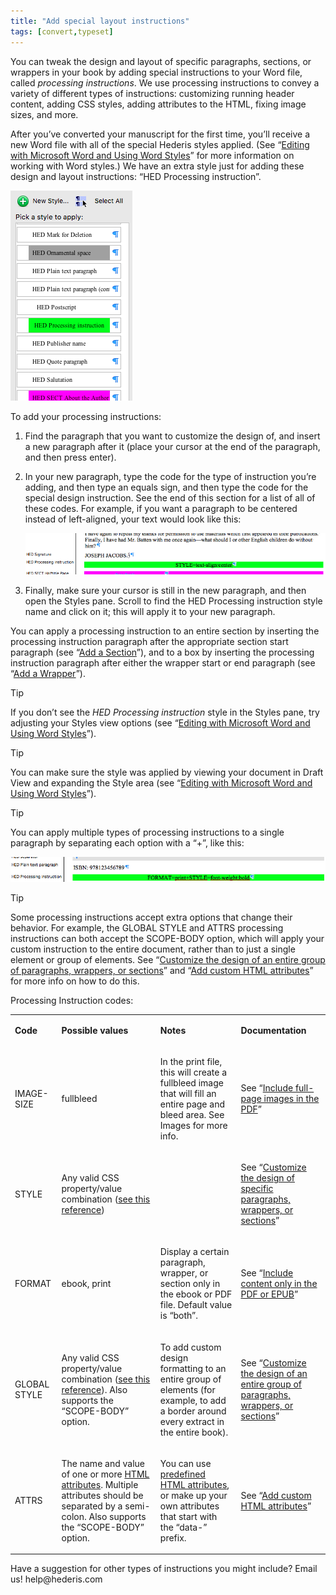 ```yaml
---
title: "Add special layout instructions"
tags: [convert,typeset]
---
```

 
<html><body><section data-type="chapter" class="hsecchapter" data-hederis-type="hsecchapter" id="custom-design" data-pi-attrs="id: custom-design; data-tags: convert,typeset;" role="doc-chapter" data-tags="convert,typeset" data-author-name=" " data-book-title=" " title="Add special layout instructions"><p class="hblkp" data-hederis-type="hblkp" id="pmRxzmRdv">You can tweak the design and layout of specific paragraphs, sections, or wrappers in your book by adding special instructions to your Word file, called <em data-hederis-type="hspanem" id="pyrpJVFXM">processing instructions</em>. We use processing instructions to convey a variety of different types of instructions: customizing running header content, adding CSS styles, adding attributes to the HTML, fixing image sizes, and more.</p><p class="hblkp" data-hederis-type="hblkp" id="pk8BFoyR5">After you&#8217;ve converted your manuscript for the first time, you&#8217;ll receive a new Word file with all of the special Hederis styles applied. (See &#8220;<a href="{% link _docs/fine-tune-styles.md %}" data-hederis-type="hspana" id="pvnuSrCbi"><span class="Hyperlink" data-hederis-type="hspnspan" id="pxUet9BZQ">Editing with Microsoft Word and Using Word Styles</span></a>&#8221; for more information on working with Word styles.) We have an extra style just for adding these design and layout instructions: &#8220;HED Processing instruction&#8221;.</p><img data-hederis-type="hblkimg" class="hblkimg" id="pvUet9qwN" src="/images/pi1.png" data-img-src="/images/pi1.png"/><p class="hblkp" data-hederis-type="hblkp" id="pxyGl8tMl">To add your processing instructions:</p><ol class="hwprnumlist" data-hederis-type="hwprnumlist" id="pF7CoI1OJ"><li class="hblkoli" data-hederis-type="hblkoli" id="liFj0i54hj"><p class="hblkoli" data-hederis-type="hblklip" id="puNUYvY3H">Find the paragraph that you want to customize the design of, and insert a new paragraph after it (place your cursor at the end of the paragraph, and then press enter).</p></li><li class="hblkoli" data-hederis-type="hblkoli" id="liXA2klgT5"><p class="hblkoli" data-hederis-type="hblklip" id="p1ED2VWI9">In your new paragraph, type the code for the type of instruction you&#8217;re adding, and then type an equals sign, and then type the code for the special design instruction. See the end of this section for a list of all of these codes. For example, if you want a paragraph to be centered instead of left-aligned, your text would look like this:</p><img data-hederis-type="hblkimg" class="hblkimg" id="pfsxV1Yj0" src="/images/pi2.png" data-img-src="/images/pi2.png"/></li><li class="hblkoli" data-hederis-type="hblkoli" id="li6kGd86Ay"><p class="hblkoli" data-hederis-type="hblklip" id="pUPpnDJqq">Finally, make sure your cursor is still in the new paragraph, and then open the Styles pane. Scroll to find the HED Processing instruction style name and click on it; this will apply it to your new paragraph.</p></li></ol><p class="hblkp" data-hederis-type="hblkp" id="p8kNrh1XC">You can apply a processing instruction to an entire section by inserting the processing instruction paragraph after the appropriate section start paragraph (see &#8220;<a href="{% link _docs/add-a-section.md %}" data-hederis-type="hspana" id="paM6JFF5t"><span class="Hyperlink" data-hederis-type="hspnspan" id="ph9j4xSPN">Add a Section</span></a>&#8221;), and to a box by inserting the processing instruction paragraph after either the wrapper start or end paragraph (see &#8220;<a href="{% link _docs/add-a-wrapper.md %}" data-hederis-type="hspana" id="pnsFkCMos"><span class="Hyperlink" data-hederis-type="hspnspan" id="pG2uVdSne">Add a Wrapper</span></a>&#8221;).</p><aside class="hwprbox box" data-hederis-type="hwprbox" id="pAkdNB40e" data-type="sidebar"><p class="hblktype" data-hederis-type="hblktype" id="pjflb9WgX">Tip</p><p class="hblkp" data-hederis-type="hblkp" id="pyVsKMakw">If you don&#8217;t see the <em class="hspanem" data-hederis-type="hspanem" id="pHdQCxdZP">HED Processing instruction</em> style in the Styles pane, try adjusting your Styles view options (see &#8220;<a href="{% link _docs/fine-tune-styles.md %}" data-hederis-type="hspana" id="phN9ldZcl"><span class="Hyperlink" data-hederis-type="hspnspan" id="pcj9GqaYB">Editing with Microsoft Word and Using Word Styles</span></a>&#8221;).</p></aside><aside class="hwprbox box" data-hederis-type="hwprbox" id="pTkI9UNg9" data-type="sidebar"><p class="hblktype" data-hederis-type="hblktype" id="pnQUlJ9aC">Tip</p><p class="hblkp" data-hederis-type="hblkp" id="pSpz6ij9H">You can make sure the style was applied by viewing your document in Draft View and expanding the Style area (see &#8220;<a href="{% link _docs/fine-tune-styles.md %}" data-hederis-type="hspana" id="pZN8YyYkA"><span class="Hyperlink" data-hederis-type="hspnspan" id="p5BNHzoIS">Editing with Microsoft Word and Using Word Styles</span></a>&#8221;).</p></aside><aside class="hwprbox box" data-hederis-type="hwprbox" id="pAAxP50ex" data-type="sidebar"><p class="hblktype" data-hederis-type="hblktype" id="pfXAN0xpQ">Tip</p><p class="hblkp" data-hederis-type="hblkp" id="pejxkZ5xo">You can apply multiple types of processing instructions to a single paragraph by separating each option with a &#8220;+&#8221;, like this:</p><img data-hederis-type="hblkimg" class="hblkimg" id="pIYwf0HO4" src="/images/pi3.png" data-img-src="/images/pi3.png"/></aside><aside class="hwprbox box" data-hederis-type="hwprbox" id="pU8WDY64W" data-type="sidebar"><p class="hblktype" data-hederis-type="hblktype" id="pO3HsFOnL">Tip</p><p class="hblkp" data-hederis-type="hblkp" id="pds1FFZZm">Some processing instructions accept extra options that change their behavior. For example, the GLOBAL STYLE and ATTRS processing instructions can both accept the SCOPE-BODY option, which will apply your custom instruction to the entire document, rather than to just a single element or group of elements. See &#8220;<a href="{% link _docs/global-paragraph-design.md %}" data-hederis-type="hspana" id="pZkiY6za5"><span class="Hyperlink" data-hederis-type="hspnspan" id="pjISuWchG">Customize the design of an entire group of paragraphs, wrappers, or sections</span></a>&#8221; and &#8220;<a href="{% link _docs/custom-attributes.md %}" data-hederis-type="hspana" id="pJAtBK1SB"><span class="Hyperlink" data-hederis-type="hspnspan" id="pMuNxF3IW">Add custom HTML attributes</span></a>&#8221; for more info on how to do this.</p></aside><p class="hblkp" data-hederis-type="hblkp" id="p94csOw5R">Processing Instruction codes:</p><table id="pfEf6kYTK" data-hederis-type="hwprtable" class="hwprtable"><tr data-hederis-type="hwprtr" class="hwprtr" id="pUGq64ppb"><td data-hederis-type="hwprtd" class="hwprtd" id="pnBTKu0ZO"><p class="hblkp" data-hederis-type="hblkp" id="pSc7IJl9N"><strong data-hederis-type="hspanstrong" id="pj4cvzXnX">Code</strong></p></td><td data-hederis-type="hwprtd" class="hwprtd" id="pCAtR6b5z"><p class="hblkp" data-hederis-type="hblkp" id="pmQ6gr582"><strong class="hspanstrong" data-hederis-type="hspanstrong" id="pbcuWAHnw">Possible values</strong></p></td><td data-hederis-type="hwprtd" class="hwprtd" id="pUdkBIZR4"><p class="hblkp" data-hederis-type="hblkp" id="pF4LIGMaI"><strong class="hspanstrong" data-hederis-type="hspanstrong" id="poDRPNJn0">Notes</strong></p></td><td data-hederis-type="hwprtd" class="hwprtd" id="pnVNQcwKD"><p class="hblkp" data-hederis-type="hblkp" id="pfF5qPAbp"><strong class="hspanstrong" data-hederis-type="hspanstrong" id="pkZo5nQP2">Documentation</strong></p></td></tr><tr data-hederis-type="hwprtr" class="hwprtr" id="pXKgv6H61"><td data-hederis-type="hwprtd" class="hwprtd" id="p0ksTNPPj"><p class="hblkp" data-hederis-type="hblkp" id="pLhok7pju">IMAGE-SIZE</p></td><td data-hederis-type="hwprtd" class="hwprtd" id="pSmJQzMPE"><p class="hblkp" data-hederis-type="hblkp" id="ptbQO7vjv">fullbleed</p></td><td data-hederis-type="hwprtd" class="hwprtd" id="pL6GZnB3k"><p class="hblkp" data-hederis-type="hblkp" id="pg1epXq7l">In the print file, this will create a fullbleed image that will fill an entire page and bleed area. See Images for more info.</p></td><td data-hederis-type="hwprtd" class="hwprtd" id="p4vtmjjzU"><p class="hblkp" data-hederis-type="hblkp" id="pU1jd7WJo">See &#8220;<a href="{% link _docs/include-full-page-images.md %}" data-hederis-type="hspana" id="pjNUCSbwb"><span class="Hyperlink" data-hederis-type="hspnspan" id="p58QdZIr3">Include full-page images in the PDF</span></a>&#8221;</p></td></tr><tr data-hederis-type="hwprtr" class="hwprtr" id="pNI2Ux0f1"><td data-hederis-type="hwprtd" class="hwprtd" id="p7GtDhvEp"><p class="hblkp" data-hederis-type="hblkp" id="p5oI6Jrwm">STYLE</p></td><td data-hederis-type="hwprtd" class="hwprtd" id="p3R3FvnVf"><p class="hblkp" data-hederis-type="hblkp" id="pJJ4y0p6D">Any valid CSS property/value combination (<a href="https://developer.mozilla.org/en-US/docs/Web/CSS/Reference" data-hederis-type="hspana" id="pdlsv00tP"><span class="Hyperlink" data-hederis-type="hspnspan" id="pC0iYtraL">see this reference</span></a>)</p></td><td data-hederis-type="hwprtd" class="hwprtd" id="p8KOwlI8D"/><td data-hederis-type="hwprtd" class="hwprtd" id="pUxBEn5tj"><p class="hblkp" data-hederis-type="hblkp" id="pw0TntY2E">See &#8220;<a href="{% link _docs/custom-paragraph-design.md %}" data-hederis-type="hspana" id="pFWaSdxw2"><span class="Hyperlink" data-hederis-type="hspnspan" id="powKJXXYy">Customize the design of specific paragraphs, wrappers, or sections</span></a>&#8221;</p></td></tr><tr data-hederis-type="hwprtr" class="hwprtr" id="pg20jpHK5"><td data-hederis-type="hwprtd" class="hwprtd" id="pFR575n76"><p class="hblkp" data-hederis-type="hblkp" id="pcPVFI9gV">FORMAT</p></td><td data-hederis-type="hwprtd" class="hwprtd" id="pyG944Sjj"><p class="hblkp" data-hederis-type="hblkp" id="pmvQWbvcy">ebook, print</p></td><td data-hederis-type="hwprtd" class="hwprtd" id="pGZswYQBe"><p class="hblkp" data-hederis-type="hblkp" id="pRO3kn3Qt">Display a certain paragraph, wrapper, or section only in the ebook or PDF file. Default value is &#8220;both&#8221;.</p></td><td data-hederis-type="hwprtd" class="hwprtd" id="pdgakHG2Y"><p class="hblkp" data-hederis-type="hblkp" id="pjJkFKYsw">See &#8220;<a href="{% link _docs/include-custom-content.md %}" data-hederis-type="hspana" id="pIvvj8fp0"><span class="Hyperlink" data-hederis-type="hspnspan" id="p7xcXTz8H">Include content only in the PDF or EPUB</span></a>&#8221;</p></td></tr><tr data-hederis-type="hwprtr" class="hwprtr" id="ptqlKm4Hw"><td data-hederis-type="hwprtd" class="hwprtd" id="pGoUtYBLw"><p class="hblkp" data-hederis-type="hblkp" id="p1PEpJq6W">GLOBAL STYLE</p></td><td data-hederis-type="hwprtd" class="hwprtd" id="pFdWymvsK"><p class="hblkp" data-hederis-type="hblkp" id="pyJwS9Uok">Any valid CSS property/value combination (<a href="https://developer.mozilla.org/en-US/docs/Web/CSS/Reference" data-hederis-type="hspana" id="pYI5sYhx5"><span class="Hyperlink" data-hederis-type="hspnspan" id="p9P3waCZF">see this reference</span></a>). Also supports the &#8220;SCOPE-BODY&#8221; option.</p></td><td data-hederis-type="hwprtd" class="hwprtd" id="pxRj3BUvf"><p class="hblkp" data-hederis-type="hblkp" id="poEJ3Wzmk">To add custom design formatting to an entire group of elements (for example, to add a border around every extract in the entire book).</p></td><td data-hederis-type="hwprtd" class="hwprtd" id="pG116QCrl"><p class="hblkp" data-hederis-type="hblkp" id="pDqAJFUJx">See &#8220;<a href="{% link _docs/global-paragraph-design.md %}" data-hederis-type="hspana" id="phcGqYKp7"><span class="Hyperlink" data-hederis-type="hspnspan" id="pVk6MTUBb">Customize the design of an entire group of paragraphs, wrappers, or sections</span></a>&#8221;</p></td></tr><tr data-hederis-type="hwprtr" class="hwprtr" id="p5oFhw0kg"><td data-hederis-type="hwprtd" class="hwprtd" id="pcPl9CpfO"><p class="hblkp" data-hederis-type="hblkp" id="pMgMJ4sPs">ATTRS</p></td><td data-hederis-type="hwprtd" class="hwprtd" id="pckAx2fC0"><p class="hblkp" data-hederis-type="hblkp" id="prK8l3E0W">The name and value of one or more <a href="https://developer.mozilla.org/en-US/docs/Web/HTML/Attributes" data-hederis-type="hspana" id="pIGIP4Ff0"><span class="Hyperlink" data-hederis-type="hspnspan" id="puZJGi9jb">HTML attributes</span></a>. Multiple attributes should be separated by a semi-colon. Also supports the &#8220;SCOPE-BODY&#8221; option.</p></td><td data-hederis-type="hwprtd" class="hwprtd" id="pakoWLyQS"><p class="hblkp" data-hederis-type="hblkp" id="pfdwDIJXp">You can use <a href="https://developer.mozilla.org/en-US/docs/Web/HTML/Attributes" data-hederis-type="hspana" id="pPT844L6U"><span class="Hyperlink" data-hederis-type="hspnspan" id="pREJXUgwF">predefined HTML attributes</span></a>, or make up your own attributes that start with the &#8220;data-&#8221; prefix.</p></td><td data-hederis-type="hwprtd" class="hwprtd" id="pmCHgFYrG"><p class="hblkp" data-hederis-type="hblkp" id="pKvl2tnfv">See &#8220;<a href="{% link _docs/custom-attributes.md %}" data-hederis-type="hspana" id="pNVWPDq87"><span class="Hyperlink" data-hederis-type="hspnspan" id="pS62OL4Ob">Add custom HTML attributes</span></a>&#8221;</p></td></tr></table><p class="hblkp" data-hederis-type="hblkp" id="p6ZLBLuSL">Have a suggestion for other types of instructions you might include? Email us! help@hederis.com</p></section></body></html>
